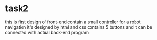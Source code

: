 # task2
this is first design of front-end contain a small controller for a robot navigation it's designed by html and css contains 5 buttons and it can be connected with actual back-end program
